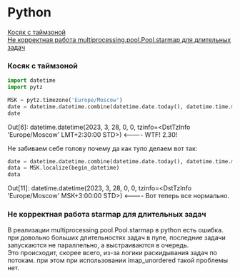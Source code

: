 # Python

[Косяк с таймзоной](#косяк-с-таймзоной)  
[Не корректная работа multiprocessing.pool.Pool.starmap для длительных задач](#не-корректная-работа-starmap-для-длительных-задач)


### Косяк с таймзоной

```Python
import datetime
import pytz

MSK = pytz.timezone('Europe/Moscow')
date = datetime.datetime.combine(datetime.date.today(), datetime.time.min, tzinfo=MSK)
date
```
Out[6]: datetime.datetime(2023, 3, 28, 0, 0, tzinfo=<DstTzInfo 'Europe/Moscow' LMT+2:30:00 STD>)  <---- WTF! 2.30! 

Не забиваем себе голову почему да как тупо делаем вот так:
```Python
date = datetime.datetime.combine(datetime.date.today(), datetime.time.min)
data = MSK.localize(begin_datetime)
data
```
Out[11]: datetime.datetime(2023, 3, 28, 0, 0, tzinfo=<DstTzInfo 'Europe/Moscow' MSK+3:00:00 STD>)  <---- Вот теперь все нормально. 

### Не корректная работа starmap для длительных задач

В реализации multiprocessing.pool.Pool.starmap в python есть ошибка.
при довольно больших длительностях задач в пуле, последние задачи запускаются не параллельно, а выстраиваются в очередь.  
Это происходит, скорее всего, из-за логики раскидывания задач по потокам.
при этом при использовании imap_unordered такой проблемы нет.
